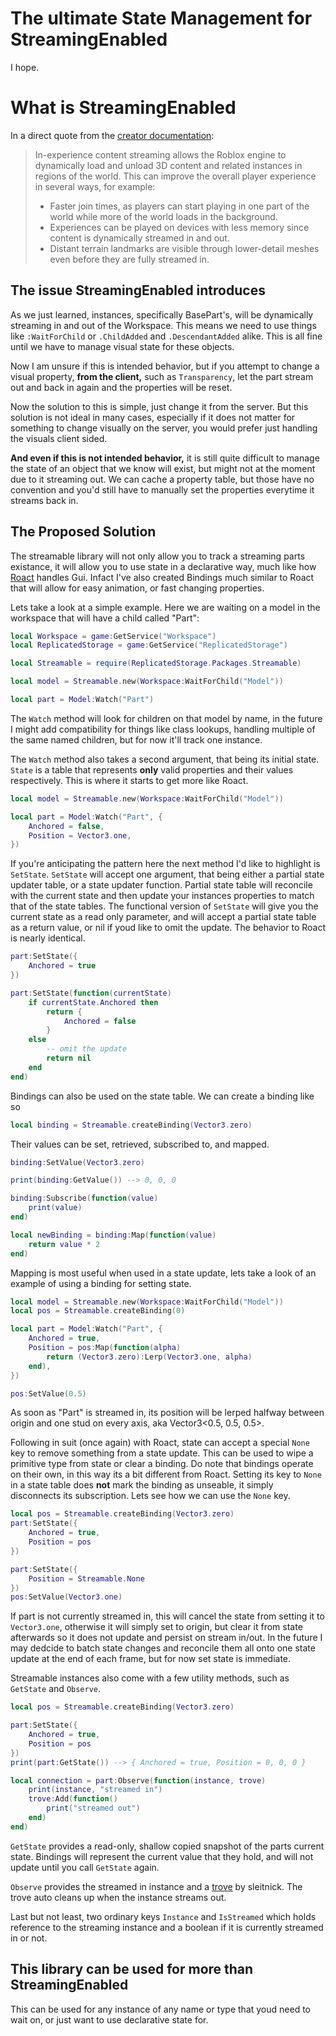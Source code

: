 # The ultimate State Management for StreamingEnabled

I hope.

# What is StreamingEnabled

In a direct quote from the [creator documentation](https://create.roblox.com/docs/optimization/content-streaming):

> In-experience content streaming allows the Roblox engine to dynamically load and unload 3D content and related instances in regions of the world. This can improve the overall player experience in several ways, for example:
> * Faster join times, as players can start playing in one part of the world while more of the world loads in the background.
> * Experiences can be played on devices with less memory since content is dynamically streamed in and out.
> * Distant terrain landmarks are visible through lower-detail meshes even before they are fully streamed in.

## The issue StreamingEnabled introduces

As we just learned, instances, specifically BasePart's, will be dynamically streaming in and out of the Workspace. This means we need to use things like `:WaitForChild` or `.ChildAdded` and `.DescendantAdded` alike. This is all fine until we have to manage visual state for these objects.

Now I am unsure if this is intended behavior, but if you attempt to change a visual property, **from the client,** such as `Transparency`, let the part stream out and back in again and the properties will be reset.

Now the solution to this is simple, just change it from the server. But this solution is not ideal in many cases, especially if it does not matter for something to change visually on the server, you would prefer just handling the visuals client sided.

**And even if this is not intended behavior,** it is still quite difficult to manage the state of an object that we know will exist, but might not at the moment due to it streaming out. We can cache a property table, but those have no convention and you'd still have to manually set the properties everytime it streams back in.

## The Proposed Solution

The streamable library will not only allow you to track a streaming parts existance, it will allow you to use state in a declarative way, much like how [Roact](https://github.com/Roblox/roact) handles Gui. Infact I've also created Bindings much similar to Roact that will allow for easy animation, or fast changing properties.

Lets take a look at a simple example. Here we are waiting on a model in the workspace that will have a child called "Part":

```lua
local Workspace = game:GetService("Workspace")
local ReplicatedStorage = game:GetService("ReplicatedStorage")

local Streamable = require(ReplicatedStorage.Packages.Streamable)

local model = Streamable.new(Workspace:WaitForChild("Model"))

local part = Model:Watch("Part")
```

The `Watch` method will look for children on that model by name, in the future I might add compatibility for things like class lookups, handling multiple of the same named children, but for now it'll track one instance.

The `Watch` method also takes a second argument, that being its initial state.
`State` is a table that represents **only** valid properties and their values respectively. This is where it starts to get more like Roact.

```lua
local model = Streamable.new(Workspace:WaitForChild("Model"))

local part = Model:Watch("Part", {
	Anchored = false,
	Position = Vector3.one,
})
```

If you're anticipating the pattern here the next method I'd like to highlight is `SetState`. `SetState` will accept one argument, that being either a partial state updater table, or a state updater function. Partial state table will reconcile with the current state and then update your instances properties to match that of the state tables. The functional version of `SetState` will give you the current state as a read only parameter, and will accept a partial state table as a return value, or nil if youd like to omit the update. The behavior to Roact is nearly identical.

```lua
part:SetState({
	Anchored = true
})

part:SetState(function(currentState)
	if currentState.Anchored then
		return {
			Anchored = false
		}
	else
		-- omit the update
		return nil
	end
end)
```

Bindings can also be used on the state table. We can create a binding like so

```lua
local binding = Streamable.createBinding(Vector3.zero)
```

Their values can be set, retrieved, subscribed to, and mapped.

```lua
binding:SetValue(Vector3.zero)

print(binding:GetValue()) --> 0, 0, 0

binding:Subscribe(function(value)
	print(value)
end)

local newBinding = binding:Map(function(value)
	return value * 2
end)
```

Mapping is most useful when used in a state update, lets take a look of an example of using a binding for setting state.

```lua
local model = Streamable.new(Workspace:WaitForChild("Model"))
local pos = Streamable.createBinding(0)

local part = Model:Watch("Part", {
	Anchored = true,
	Position = pos:Map(function(alpha)
		return (Vector3.zero):Lerp(Vector3.one, alpha)
	end),
})

pos:SetValue(0.5)
```

As soon as "Part" is streamed in, its position will be lerped halfway between origin and one stud on every axis, aka Vector3<0.5, 0.5, 0.5>.

Following in suit (once again) with Roact, state can accept a special `None` key to remove something from a state update. This can be used to wipe a primitive type from state or clear a binding. Do note that bindings operate on their own, in this way its a bit different from Roact. Setting its key to `None` in a state table does **not** mark the binding as unseable, it simply disconnects its subscription. Lets see how we can use the `None` key.

```lua
local pos = Streamable.createBinding(Vector3.zero)
part:SetState({
	Anchored = true,
	Position = pos
})

part:SetState({
	Position = Streamable.None
})
pos:SetValue(Vector3.one)
```

If part is not currently streamed in, this will cancel the state from setting it to `Vector3.one`, otherwise it will simply set to origin, but clear it from state afterwards so it does not update and persist on stream in/out. In the future I may dedcide to batch state changes and reconcile them all onto one state update at the end of each frame, but for now set state is immediate.

Streamable instances also come with a few utility methods, such as `GetState` and `Observe`.

```lua
local pos = Streamable.createBinding(Vector3.zero)

part:SetState({
	Anchored = true,
	Position = pos
})
print(part:GetState()) --> { Anchored = true, Position = 0, 0, 0 }

local connection = part:Observe(function(instance, trove)
	print(instance, "streamed in")
	trove:Add(function()
		print("streamed out")
	end)
end)
```

`GetState` provides a read-only, shallow copied snapshot of the parts current state. Bindings will represent the current value that they hold, and will not update until you call `GetState` again.

`Observe` provides the streamed in instance and a [trove](https://github.com/Sleitnick/RbxUtil/tree/main/modules/trove) by sleitnick. The trove auto cleans up when the instance streams out.

Last but not least, two ordinary keys `Instance` and `IsStreamed` which holds reference to the streaming instance and a boolean if it is currently streamed in or not.

## This library can be used for more than StreamingEnabled

This can be used for any instance of any name or type that youd need to wait on, or just want to use declarative state for.